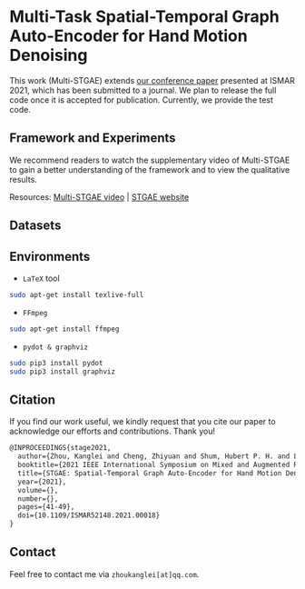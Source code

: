 # Multi-Task Spatial-Temporal Graph Auto-Encoder for Hand Motion Denoising

This work (Multi-STGAE) extends [our conference paper](http://hubertshum.com/pbl_ismar2021hand.htm) presented at ISMAR 2021, which has been submitted to a journal. We plan to release the full code once it is accepted for publication. Currently, we provide the test code.

## Framework and Experiments

We recommend readers to watch the supplementary video of Multi-STGAE to gain a better understanding of the framework and to view the qualitative results.

Resources: [Multi-STGAE video](https://bhpan.buaa.edu.cn:443/link/8E94EF7ECE16BA78C7FC0237AB208475) | [STGAE website](http://hubertshum.com/pbl_ismar2021hand.htm) 

## Datasets



## Environments

- `LaTeX` tool

```bash
sudo apt-get install texlive-full
```

- `FFmpeg`

```bash
sudo apt-get install ffmpeg
```

- `pydot & graphviz`
```bash
sudo pip3 install pydot
sudo pip3 install graphviz
```

## Citation

If you find our work useful, we kindly request that you cite our paper to acknowledge our efforts and contributions. Thank you!

```latex
@INPROCEEDINGS{stage2021,
  author={Zhou, Kanglei and Cheng, Zhiyuan and Shum, Hubert P. H. and Li, Frederick W. B. and Liang, Xiaohui},
  booktitle={2021 IEEE International Symposium on Mixed and Augmented Reality (ISMAR)}, 
  title={STGAE: Spatial-Temporal Graph Auto-Encoder for Hand Motion Denoising}, 
  year={2021},
  volume={},
  number={},
  pages={41-49},
  doi={10.1109/ISMAR52148.2021.00018}
}
```

## Contact

Feel free to contact me via `zhoukanglei[at]qq.com`.